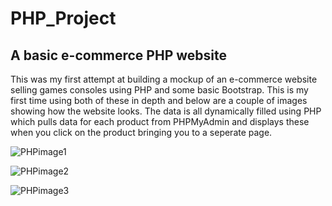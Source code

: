 # PHP_Project
## A basic e-commerce PHP website
This was my first attempt at building a mockup of an e-commerce website selling games consoles using PHP and some basic Bootstrap.
This is my first time using both of these in depth and below are a couple of images showing how the website looks. The data is all dynamically filled using PHP which pulls data for each product from PHPMyAdmin and displays these when you click on the product bringing you to a seperate page.

![PHPimage1](https://user-images.githubusercontent.com/23312328/204120409-10bffdca-cff4-4cfe-9a1b-0ca062e4b5fe.PNG)


![PHPimage2](https://user-images.githubusercontent.com/23312328/204120468-93ac1eb9-8a87-413a-9248-3987b7069e29.PNG)


![PHPimage3](https://user-images.githubusercontent.com/23312328/204120537-6592d1bb-81c9-4d08-a07c-0ead9309abde.PNG)


